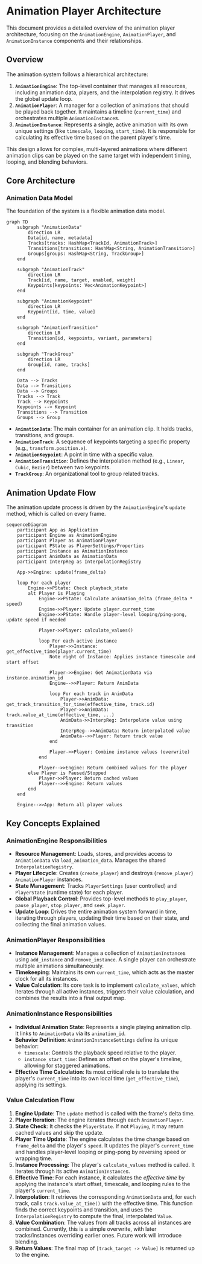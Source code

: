 # Animation Player Architecture

This document provides a detailed overview of the animation player architecture, focusing on the `AnimationEngine`, `AnimationPlayer`, and `AnimationInstance` components and their relationships.

## Overview

The animation system follows a hierarchical architecture:

1.  **`AnimationEngine`**: The top-level container that manages all resources, including animation data, players, and the interpolation registry. It drives the global update loop.
2.  **`AnimationPlayer`**: A manager for a collection of animations that should be played back together. It maintains a timeline (`current_time`) and orchestrates multiple `AnimationInstance`s.
3.  **`AnimationInstance`**: Represents a single, active animation with its own unique settings (like `timescale`, `looping`, `start_time`). It is responsible for calculating its effective time based on the parent player's time.

This design allows for complex, multi-layered animations where different animation clips can be played on the same target with independent timing, looping, and blending behaviors.

## Core Architecture

### Animation Data Model

The foundation of the system is a flexible animation data model.

```mermaid
graph TD
    subgraph "AnimationData"
        direction LR
        Data[id, name, metadata]
        Tracks[tracks: HashMap<TrackId, AnimationTrack>]
        Transitions[transitions: HashMap<String, AnimationTransition>]
        Groups[groups: HashMap<String, TrackGroup>]
    end

    subgraph "AnimationTrack"
        direction LR
        Track[id, name, target, enabled, weight]
        Keypoints[keypoints: Vec<AnimationKeypoint>]
    end

    subgraph "AnimationKeypoint"
        direction LR
        Keypoint[id, time, value]
    end

    subgraph "AnimationTransition"
        direction LR
        Transition[id, keypoints, variant, parameters]
    end

    subgraph "TrackGroup"
        direction LR
        Group[id, name, tracks]
    end

    Data --> Tracks
    Data --> Transitions
    Data --> Groups
    Tracks --> Track
    Track --> Keypoints
    Keypoints --> Keypoint
    Transitions --> Transition
    Groups --> Group
```

-   **`AnimationData`**: The main container for an animation clip. It holds tracks, transitions, and groups.
-   **`AnimationTrack`**: A sequence of keypoints targeting a specific property (e.g., `transform.position.x`).
-   **`AnimationKeypoint`**: A point in time with a specific value.
-   **`AnimationTransition`**: Defines the interpolation method (e.g., `Linear`, `Cubic`, `Bezier`) between two keypoints.
-   **`TrackGroup`**: An organizational tool to group related tracks.

## Animation Update Flow

The animation update process is driven by the `AnimationEngine`'s `update` method, which is called on every frame.

```mermaid
sequenceDiagram
    participant App as Application
    participant Engine as AnimationEngine
    participant Player as AnimationPlayer
    participant PState as PlayerSettings/Properties
    participant Instance as AnimationInstance
    participant AnimData as AnimationData
    participant InterpReg as InterpolationRegistry

    App->>Engine: update(frame_delta)

    loop For each player
        Engine->>PState: Check playback_state
        alt Player is Playing
            Engine->>PState: Calculate animation_delta (frame_delta * speed)
            Engine->>Player: Update player.current_time
            Engine->>PState: Handle player-level looping/ping-pong, update speed if needed

            Player->>Player: calculate_values()

            loop For each active instance
                Player->>Instance: get_effective_time(player.current_time)
                Note right of Instance: Applies instance timescale and start offset

                Player->>Engine: Get AnimationData via instance.animation_id
                Engine-->>Player: Return AnimData

                loop For each track in AnimData
                    Player->>AnimData: get_track_transition_for_time(effective_time, track.id)
                    Player->>AnimData: track.value_at_time(effective_time, ...)
                    AnimData->>InterpReg: Interpolate value using transition
                    InterpReg-->>AnimData: Return interpolated value
                    AnimData-->>Player: Return track value
                end

                Player->>Player: Combine instance values (overwrite)
            end

            Player-->>Engine: Return combined values for the player
        else Player is Paused/Stopped
            Player->>Player: Return cached values
            Player-->>Engine: Return values
        end
    end

    Engine-->>App: Return all player values
```

## Key Concepts Explained

### AnimationEngine Responsibilities

-   **Resource Management**: Loads, stores, and provides access to `AnimationData` via `load_animation_data`. Manages the shared `InterpolationRegistry`.
-   **Player Lifecycle**: Creates (`create_player`) and destroys (`remove_player`) `AnimationPlayer` instances.
-   **State Management**: Tracks `PlayerSettings` (user controlled) and `PlayerState` (runtime state) for each player.
-   **Global Playback Control**: Provides top-level methods to `play_player`, `pause_player`, `stop_player`, and `seek_player`.
-   **Update Loop**: Drives the entire animation system forward in time, iterating through players, updating their time based on their state, and collecting the final animation values.

### AnimationPlayer Responsibilities

-   **Instance Management**: Manages a collection of `AnimationInstance`s using `add_instance` and `remove_instance`. A single player can orchestrate multiple animations simultaneously.
-   **Timekeeping**: Maintains its own `current_time`, which acts as the master clock for all its instances.
-   **Value Calculation**: Its core task is to implement `calculate_values`, which iterates through all active instances, triggers their value calculation, and combines the results into a final output map.

### AnimationInstance Responsibilities

-   **Individual Animation State**: Represents a single playing animation clip. It links to `AnimationData` via its `animation_id`.
-   **Behavior Definition**: `AnimationInstanceSettings` define its unique behavior:
    -   `timescale`: Controls the playback speed relative to the player.
    -   `instance_start_time`: Defines an offset on the player's timeline, allowing for staggered animations.
-   **Effective Time Calculation**: Its most critical role is to translate the player's `current_time` into its own local time (`get_effective_time`), applying its settings.
### Value Calculation Flow

1.  **Engine Update**: The `update` method is called with the frame's delta time.
2.  **Player Iteration**: The engine iterates through each `AnimationPlayer`.
3.  **State Check**: It checks the `PlayerState`. If not `Playing`, it may return cached values and skip the update.
4.  **Player Time Update**: The engine calculates the time change based on `frame_delta` and the player's `speed`. It updates the player's `current_time` and handles player-level looping or ping-pong by reversing speed or wrapping time.
5.  **Instance Processing**: The player's `calculate_values` method is called. It iterates through its active `AnimationInstance`s.
6.  **Effective Time**: For each instance, it calculates the *effective time* by applying the instance's start offset, timescale, and looping rules to the player's `current_time`.
7.  **Interpolation**: It retrieves the corresponding `AnimationData` and, for each track, calls `track.value_at_time()` with the effective time. This function finds the correct keypoints and transition, and uses the `InterpolationRegistry` to compute the final, interpolated `Value`.
8.  **Value Combination**: The values from all tracks across all instances are combined. Currently, this is a simple overwrite, with later tracks/instances overriding earlier ones. Future work will introduce blending.
9.  **Return Values**: The final map of `[track_target -> Value]` is returned up to the engine.

